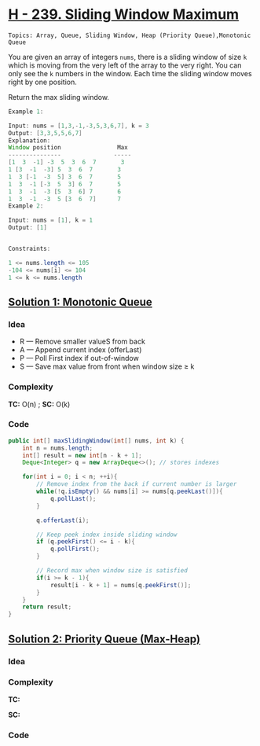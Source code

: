 
# [H - 239. Sliding Window Maximum](https://leetcode.com/problems/sliding-window-maximum/description/)

`Topics: Array, Queue, Sliding Window, Heap (Priority Queue),Monotonic Queue`

You are given an array of integers `nums`, there is a sliding window of size `k` which is moving from the very left of the array to the very right. You can only see the `k` numbers in the window. Each time the sliding window moves right by one position.

Return the max sliding window.


 
 ```java
Example 1:

Input: nums = [1,3,-1,-3,5,3,6,7], k = 3
Output: [3,3,5,5,6,7]
Explanation: 
Window position                Max
---------------               -----
[1  3  -1] -3  5  3  6  7       3
 1 [3  -1  -3] 5  3  6  7       3
 1  3 [-1  -3  5] 3  6  7       5
 1  3  -1 [-3  5  3] 6  7       5
 1  3  -1  -3 [5  3  6] 7       6
 1  3  -1  -3  5 [3  6  7]      7
Example 2:

Input: nums = [1], k = 1
Output: [1]
 

Constraints:

1 <= nums.length <= 105
-104 <= nums[i] <= 104
1 <= k <= nums.length
```
## [Solution 1: Monotonic Queue ](https://leetcode.com/problems/sliding-window-maximum/submissions/1670906424/)

### Idea
- R — Remove smaller valueS from back
- A — Append current index (offerLast)
- P — Poll First index if out-of-window
- S — Save max value from front when window size ≥ k

### Complexity
**TC:** O(n) ; **SC:** O(k)

### Code
```java
public int[] maxSlidingWindow(int[] nums, int k) {
    int n = nums.length;
    int[] result = new int[n - k + 1];
    Deque<Integer> q = new ArrayDeque<>(); // stores indexes

    for(int i = 0; i < n; ++i){
        // Remove index from the back if current number is larger
        while(!q.isEmpty() && nums[i] >= nums[q.peekLast()]){
            q.pollLast();
        }

        q.offerLast(i);

        // Keep peek index inside sliding window
        if (q.peekFirst() <= i - k){
            q.pollFirst();
        }

        // Record max when window size is satisfied
        if(i >= k - 1){
            result[i - k + 1] = nums[q.peekFirst()];
        }
    }
    return result;
}
```


## [Solution 2: Priority Queue (Max-Heap)](link)

### Idea

### Complexity
**TC:**

**SC:**

### Code
```java

```